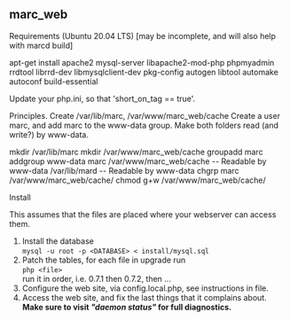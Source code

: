marc_web
--------

Requirements (Ubuntu 20.04 LTS)
[may be incomplete, and will also help with marcd build]

apt-get install apache2 mysql-server libapache2-mod-php phpmyadmin rrdtool librrd-dev libmysqlclient-dev pkg-config autogen libtool automake autoconf build-essential


Update your php.ini, so that 'short_on_tag == true'. 

Principles.
Create /var/lib/marc, /var/www/marc_web/cache
Create a user marc, and add marc to the www-data group.
Make both folders read (and write?) by www-data.

mkdir /var/lib/marc
mkdir /var/www/marc_web/cache
groupadd marc
addgroup www-data marc
/var/www/marc_web/cache -- Readable by www-data
/var/lib/mard -- Readable by www-data
chgrp marc /var/www/marc_web/cache/
chmod g+w /var/www/marc_web/cache/



Install

This assumes that the files are placed where your webserver can access them.

1. Install the database  
   `mysql -u root -p <DATABASE> < install/mysql.sql`
2. Patch the tables, for each file in upgrade run  
   `php <file>`  
   run it in order, i.e. 0.7.1 then 0.7.2, then ...
3. Configure the web site, via config.local.php, see instructions in file.
4. Access the web site, and fix the last things that it complains about.  
   **Make sure to visit *"daemon status"* for full diagnostics.**



